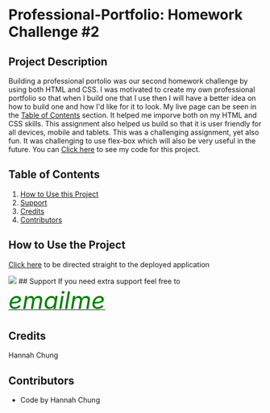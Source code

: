 # Professional-Portfolio: Homework Challenge #2


## Project Description
Building a professional portolio was our second homework challenge by using both HTML and CSS. I was motivated to create my own professional portfolio so that when I build one that I use then I will have a better idea on how to build one and how I'd like for it to look. My live page can be seen in the <a href="#Table of Contents">Table of Contents</a> section. It helped me imporve both on my HTML and CSS skills. This assignment also helped us build so that it is user friendly for all devices, mobile and tablets. This was a challenging assignment, yet also fun. It was challenging to use flex-box which will also be very useful in the future. You can <a href=https://github.com/hannybear88/hannah-chung-professional-portfolio/>Click here</a>  to see my code for this project. 

## Table of Contents
<nav>
    <ol>
        <li><a href="#How to Use this Project">How to Use this Project</a></li>
        <li><a href="#Support">Support</a></li>
        <li><a href="#Credits">Credits</a></li>
        <li><a href="#Contributors">Contributors</a></li>
    </ol>
</nav>

## How to Use the Project

<a href=https://hannybear88.github.io/hannah-chung-professional-portfolio/>Click here</a> to be directed straight to the deployed application

<img src="./assets/images/hannah-chung-professional-portfolio-screenshot.png" /> 
## Support
If you need extra support feel free to  <a href="#hannahkchung88@gmail.com"><i class="fa fa-envelope" style="font-size:48px;color:green">emailme</i></a>

## Credits
Hannah Chung

## Contributors
<ul>
    <li>Code by Hannah Chung</li>
</ul>